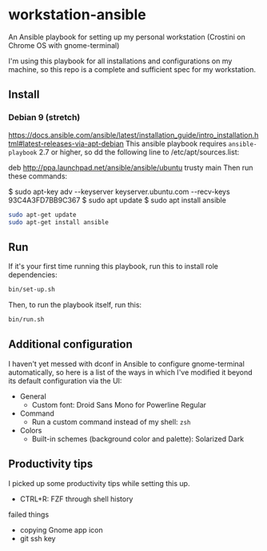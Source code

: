 # workstation-ansible

An Ansible playbook for setting up my personal workstation (Crostini on Chrome
OS with gnome-terminal)

I'm using this playbook for all installations and configurations on my machine,
so this repo is a complete and sufficient spec for my workstation.

## Install

### Debian 9 (stretch)

https://docs.ansible.com/ansible/latest/installation_guide/intro_installation.html#latest-releases-via-apt-debian
This ansible playbook requires `ansible-playbook` 2.7 or higher, so 
dd the following line to /etc/apt/sources.list:

deb http://ppa.launchpad.net/ansible/ansible/ubuntu trusty main
Then run these commands:

$ sudo apt-key adv --keyserver keyserver.ubuntu.com --recv-keys 93C4A3FD7BB9C367
$ sudo apt update
$ sudo apt install ansible


```bash
sudo apt-get update
sudo apt-get install ansible
```

## Run

If it's your first time running this playbook, run this to install role
dependencies:

```bash
bin/set-up.sh
```

Then, to run the playbook itself, run this:

```bash
bin/run.sh
```

## Additional configuration

I haven't yet messed with dconf in Ansible to configure gnome-terminal
automatically, so here is a list of the ways in which I've modified it beyond
its default configuration via the UI:

* General
  * Custom font: Droid Sans Mono for Powerline Regular
* Command
  * Run a custom command instead of my shell: `zsh`
* Colors
  * Built-in schemes (background color and palette): Solarized Dark

## Productivity tips

I picked up some productivity tips while setting this up.

* CTRL+R: FZF through shell history



failed things

- copying Gnome app icon
- git ssh key
